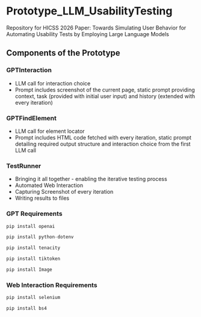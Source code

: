 # Prototype_LLM_UsabilityTesting
Repository for HICSS 2026 Paper: Towards Simulating User Behavior for Automating Usability Tests by Employing Large Language Models

## Components of the Prototype
### GPTInteraction
* LLM call for interaction choice
* Prompt includes screenshot of the current page, static prompt providing context, task (provided with initial user input) and history (extended with every iteration)

### GPTFindElement
* LLM call for element locator
* Prompt includes HTML code fetched with every iteration, static prompt detailing required output structure and interaction choice from the first LLM call

### TestRunner
* Bringing it all together - enabling the iterative testing process
* Automated Web Interaction
* Capturing Screenshot of every iteration
* Writing results to files


### GPT Requirements
```python
pip install openai
```

```python
pip install python-dotenv
```

```python
pip install tenacity
```

```python
pip install tiktoken
```

```python
pip install Image
```

### Web Interaction Requirements

```python
pip install selenium 
```

```python
pip install bs4
```
